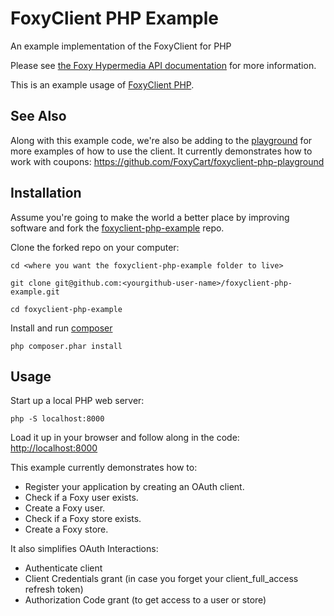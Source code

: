 # FoxyClient PHP Example
An example implementation of the FoxyClient for PHP

Please see <a href="https://api.foxycart.com/docs">the Foxy Hypermedia API documentation</a> for more information.

This is an example usage of <a href="https://github.com/FoxyCart/foxyclient-php">FoxyClient PHP</a>.

## See Also

Along with this example code, we're also be adding to the <a href="https://github.com/FoxyCart/foxyclient-php-playground">playground</a> for more examples of how to use the client. It currently demonstrates how to work with coupons: https://github.com/FoxyCart/foxyclient-php-playground

## Installation
Assume you're going to make the world a better place by improving software and fork the <a href="https://github.com/FoxyCart/foxyclient-php-example">foxyclient-php-example</a> repo.

Clone the forked repo on your computer:

`cd <where you want the foxyclient-php-example folder to live>`

`git clone git@github.com:<yourgithub-user-name>/foxyclient-php-example.git`

`cd foxyclient-php-example`

Install and run <a href="https://getcomposer.org/">composer</a>

`php composer.phar install`

## Usage

Start up a local PHP web server:

`php -S localhost:8000`

Load it up in your browser and follow along in the code:
<a href="http://localhost:8000">http://localhost:8000</a>

This example currently demonstrates how to:
 - Register your application by creating an OAuth client.
 - Check if a Foxy user exists.
 - Create a Foxy user.
 - Check if a Foxy store exists.
 - Create a Foxy store.

It also simplifies OAuth Interactions:
 - Authenticate client
 - Client Credentials grant (in case you forget your client_full_access refresh token)
 - Authorization Code grant (to get access to a user or store)
